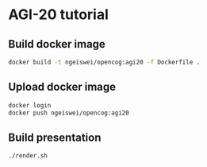 # AGI-20 tutorial

## Build docker image

```bash
docker build -t ngeiswei/opencog:agi20 -f Dockerfile .
```

## Upload docker image

```bash
docker login
docker push ngeiswei/opencog:agi20
```

## Build presentation

```bash
./render.sh
```
